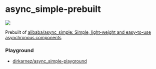 async_simple-prebuilt
=====================
![](https://github.com/dirkarnez/async_simple-prebuilt/actions/workflows/build.yml/badge.svg)

Prebuilt of [alibaba/async_simple: Simple, light-weight and easy-to-use asynchronous components ](https://github.com/alibaba/async_simple)

### Playground
- [dirkarnez/async_simple-playground](https://github.com/dirkarnez/async_simple-playground)
